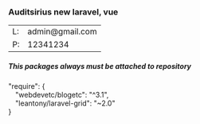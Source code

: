 <h3>Auditsirius new laravel, vue</h3>
<table>
    <tbody>
        <tr>
            <td>L:</td>
            <td>admin@gmail.com</td>
        </tr>
        <tr>
            <td>P:</td>
            <td>12341234</td>
        </tr>
    </tbody>
<table>

<div>
    <h5>This packages always must be attached to repository</h5>
    "require": {<br>
    &emsp;"webdevetc/blogetc": "^3.1",<br>
    &emsp;"leantony/laravel-grid": "~2.0"<br>
    }<br>
</div>
